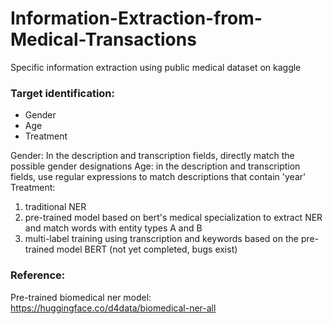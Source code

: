 # Information-Extraction-from-Medical-Transactions
Specific information extraction using public medical dataset on kaggle

### Target identification:
* Gender
* Age
* Treatment

Gender: 
  In the description and transcription fields, directly match the possible gender designations
Age: 
  in the description and transcription fields, use regular expressions to match descriptions that contain 'year'
Treatment:
1. traditional NER
2. pre-trained model based on bert's medical specialization to extract NER and match words with entity types A and B
3. multi-label training using transcription and keywords based on the pre-trained model BERT (not yet completed, bugs exist)


### Reference:
Pre-trained biomedical ner model: https://huggingface.co/d4data/biomedical-ner-all
